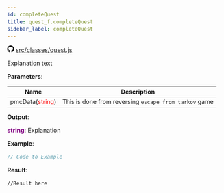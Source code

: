 ```yaml
---
id: completeQuest
title: quest_f.completeQuest
sidebar_label: completeQuest
---
```

![](/img/github.png) [src/classes/quest.js](https://github.com/TrustedSourceLeaks/LeakedServer/blob/master/src/classes/quest.js#L128)

Explanation text

**Parameters**:

Name  |   Description 
----------- |   -----------
pmcData(<font color="red">string</font>)  |   This is done from reversing `escape from tarkov` game


**Output**:

**<font color="purple">string</font>**: Explanation


**Example**:
```js
// Code to Example
```

**Result**:
```
//Result here
```